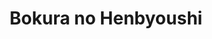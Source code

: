 --- 
title: "Bokura no Henbyoushi"
publishdate: "2019-7-29T16:48:46+02:00"
src: "https://365manga.net/manga/bokura-no-henbyoushi"
image: "https://data.365manga.net/images/thumbnails/6796-bokura-no-henbyoushi.jpg"
description: "Ever since he injured his hand and had to quit playing piano, Yanagawa has had no motivation. Then one day he receives a suspicious cigarette from a girl he knows. A collection of short stories."
---
